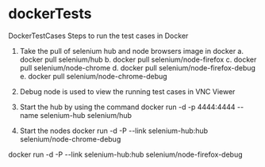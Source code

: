 # dockerTests
DockerTestCases
Steps to run the test cases in Docker
1. Take the pull of selenium hub and node browsers image in docker
  a. docker pull selenium/hub
  b. docker pull selenium/node-firefox
  c. docker pull selenium/node-chrome
  d. docker pull selenium/node-firefox-debug
  e. docker pull selenium/node-chrome-debug

2. Debug node is used to view the running test cases in VNC Viewer

3. Start the hub by using the command 
docker run -d -p 4444:4444 --name selenium-hub selenium/hub

4. Start the nodes
docker run -d -P --link selenium-hub:hub selenium/node-chrome-debug

docker run -d -P --link selenium-hub:hub selenium/node-firefox-debug
